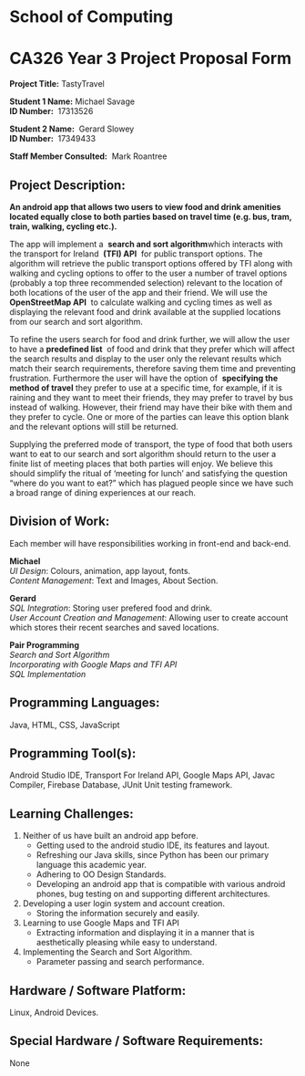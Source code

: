 # School of Computing

# CA326 Year 3 Project Proposal Form

**Project Title:** ​TastyTravel

**Student 1 Name:** Michael Savage <br/>
**ID Number:** ​ 17313526

**Student 2 Name:** ​ Gerard Slowey <br/>
**ID Number:** ​ 17349433

**Staff Member Consulted:** ​ Mark Roantree

## Project Description:
**An android app that allows two users to view food and drink amenities located equally
close to both parties based on travel time (e.g. bus, tram, train, walking, cycling etc.).**

The app will implement a ​ **search and sort algorithm** ​which interacts with​ ​the transport for
Ireland ​ **(TFI) API** ​ for public transport options. The algorithm will retrieve the public transport
options offered by TFI along with walking and cycling options to offer to the user a number of
travel options (probably a top three recommended selection) relevant to the location of both
locations of the user of the app and their friend.
We will use the ​ **OpenStreetMap API** ​ to calculate walking and cycling times as well as
displaying the relevant food and drink available at the supplied locations from our search and
sort algorithm. <br/>

To refine the users search for food and drink further, we will allow the user to have a
**predefined list** ​ of food and drink that they prefer which will affect the search results and
display to the user only the relevant results which match their search requirements, therefore
saving them time and preventing frustration.
Furthermore the user will have the option of ​ **specifying the method of travel** ​they prefer to
use at a specific time, for example, if it is raining and they want to meet their friends, they
may prefer to travel by bus instead of walking. However, their friend may have their bike with
them and they prefer to cycle. One or more of the parties can leave this option blank and the
relevant options will still be returned. <br/>

Supplying the preferred mode of transport, the type of food that both users want to eat to our
search and sort algorithm should return to the user a finite list of meeting places that both
parties will enjoy. We believe this should simplify the ritual of ‘meeting for lunch’ and
satisfying the question “where do you want to eat?” which has plagued people since we have
such a broad range of dining experiences at our reach.

## Division of Work:
Each member will have responsibilities working in front-end and back-end. <br/>

**Michael** <br/>
_UI Design_: Colours, animation, app layout, fonts. <br/>
_Content Management_: Text and Images, About Section.

**Gerard** <br/>
_SQL Integration_: Storing user prefered food and drink. <br/>
_User Account Creation and Management_: Allowing user to create account which stores their recent searches and saved locations.

**Pair Programming** <br/>
_Search and Sort Algorithm_ <br/>
_Incorporating with Google Maps and TFI API_ <br/>
_SQL Implementation_ <br/>

## Programming Languages:
Java, HTML, CSS, JavaScript

## Programming Tool(s):
Android Studio IDE, Transport For Ireland API, Google Maps API, Javac Compiler, Firebase
Database, JUnit Unit testing framework.


## Learning Challenges:
1. Neither of us have built an android app before.
    - Getting used to the android studio IDE, its features and layout.
    - Refreshing our Java skills, since Python has been our primary language this academic year.
    - Adhering to OO Design Standards.
    - Developing an android app that is compatible with various android phones, bug testing on and supporting different architectures.
2. Developing a user login system and account creation.
    - Storing the information securely and easily.
3. Learning to use Google Maps and TFI API
    - Extracting information and displaying it in a manner that is aesthetically
       pleasing while easy to understand.
4. Implementing the Search and Sort Algorithm.
    - Parameter passing and search performance.

## Hardware / Software Platform:
Linux, Android Devices.

## Special Hardware / Software Requirements:
None

